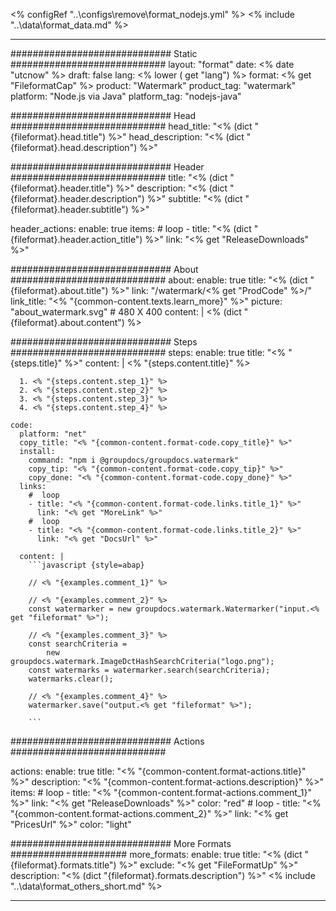 <% configRef "..\\configs\\remove\\format_nodejs.yml" %>
<% include "..\\data\\format_data.md" %>

---
############################# Static ############################
layout: "format"
date:  <% date "utcnow" %>
draft: false
lang: <% lower ( get "lang") %>
format: <% get "FileformatCap" %>
product: "Watermark"
product_tag: "watermark"
platform: "Node.js via Java"
platform_tag: "nodejs-java"

############################# Head ############################
head_title: "<% (dict "{fileformat}.head.title") %>"
head_description: "<% (dict "{fileformat}.head.description") %>"

############################# Header ############################
title: "<% (dict "{fileformat}.header.title") %>" 
description: "<% (dict "{fileformat}.header.description") %>"
subtitle: "<% (dict "{fileformat}.header.subtitle") %>" 

header_actions:
  enable: true
  items:
    #  loop
    - title: "<% (dict "{fileformat}.header.action_title") %>"
      link: "<% get "ReleaseDownloads" %>"
      
############################# About ############################
about:
    enable: true
    title: "<% (dict "{fileformat}.about.title") %>"
    link: "/watermark/<% get "ProdCode" %>/"
    link_title: "<% "{common-content.texts.learn_more}" %>"
    picture: "about_watermark.svg" # 480 X 400
    content: |
       <% (dict "{fileformat}.about.content") %>

############################# Steps ############################
steps:
    enable: true
    title: "<% "{steps.title}" %>"
    content: |
      <% "{steps.content.title}" %>
      
      1. <% "{steps.content.step_1}" %>
      2. <% "{steps.content.step_2}" %>
      3. <% "{steps.content.step_3}" %>
      4. <% "{steps.content.step_4}" %>
   
    code:
      platform: "net"
      copy_title: "<% "{common-content.format-code.copy_title}" %>"
      install:
        command: "npm i @groupdocs/groupdocs.watermark"
        copy_tip: "<% "{common-content.format-code.copy_tip}" %>"
        copy_done: "<% "{common-content.format-code.copy_done}" %>"
      links:
        #  loop
        - title: "<% "{common-content.format-code.links.title_1}" %>"
          link: "<% get "MoreLink" %>"
        #  loop
        - title: "<% "{common-content.format-code.links.title_2}" %>"
          link: "<% get "DocsUrl" %>"
          
      content: |
        ```javascript {style=abap}

        // <% "{examples.comment_1}" %>

        // <% "{examples.comment_2}" %>
        const watermarker = new groupdocs.watermark.Watermarker("input.<% get "fileformat" %>");
        
        // <% "{examples.comment_3}" %>
        const searchCriteria = 
            new groupdocs.watermark.ImageDctHashSearchCriteria("logo.png");
        const watermarks = watermarker.search(searchCriteria);
        watermarks.clear();

        // <% "{examples.comment_4}" %>
        watermarker.save("output.<% get "fileformat" %>");
        
        ```            

############################# Actions ############################

actions:
  enable: true
  title: "<% "{common-content.format-actions.title}" %>"
  description: "<% "{common-content.format-actions.description}" %>"
  items:
    #  loop
    - title: "<% "{common-content.format-actions.comment_1}" %>"
      link: "<% get "ReleaseDownloads" %>"
      color: "red"
        #  loop
    - title: "<% "{common-content.format-actions.comment_2}" %>"
      link: "<% get "PricesUrl" %>"
      color: "light"


############################# More Formats #####################
more_formats:
    enable: true
    title: "<% (dict "{fileformat}.formats.title") %>"
    exclude: "<% get "FileFormatUp" %>"
    description: "<% (dict "{fileformat}.formats.description") %>"
<% include "..\\data\\format_others_short.md" %>

---